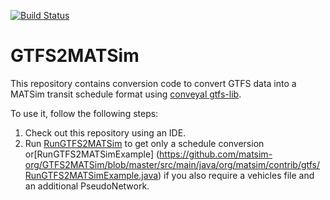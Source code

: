 [![Build Status](https://travis-ci.org/matsim-org/GTFS2MATSim.svg?branch=master)](https://travis-ci.org/matsim-org/GTFS2MATSim)

# GTFS2MATSim

This repository contains conversion code to convert GTFS data into a MATSim transit schedule format using [conveyal gtfs-lib](https://github.com/conveyal/gtfs-lib). 

To use it, follow the following steps:
1) Check out this repository using an IDE.
2) Run [RunGTFS2MATSim](https://github.com/matsim-org/GTFS2MATSim/blob/master/src/main/java/org/matsim/contrib/gtfs/RunGTFS2MATSim.java) to get only a schedule conversion or[RunGTFS2MATSimExample] (https://github.com/matsim-org/GTFS2MATSim/blob/master/src/main/java/org/matsim/contrib/gtfs/RunGTFS2MATSimExample.java) if you also require a vehicles file and an additional PseudoNetwork.
